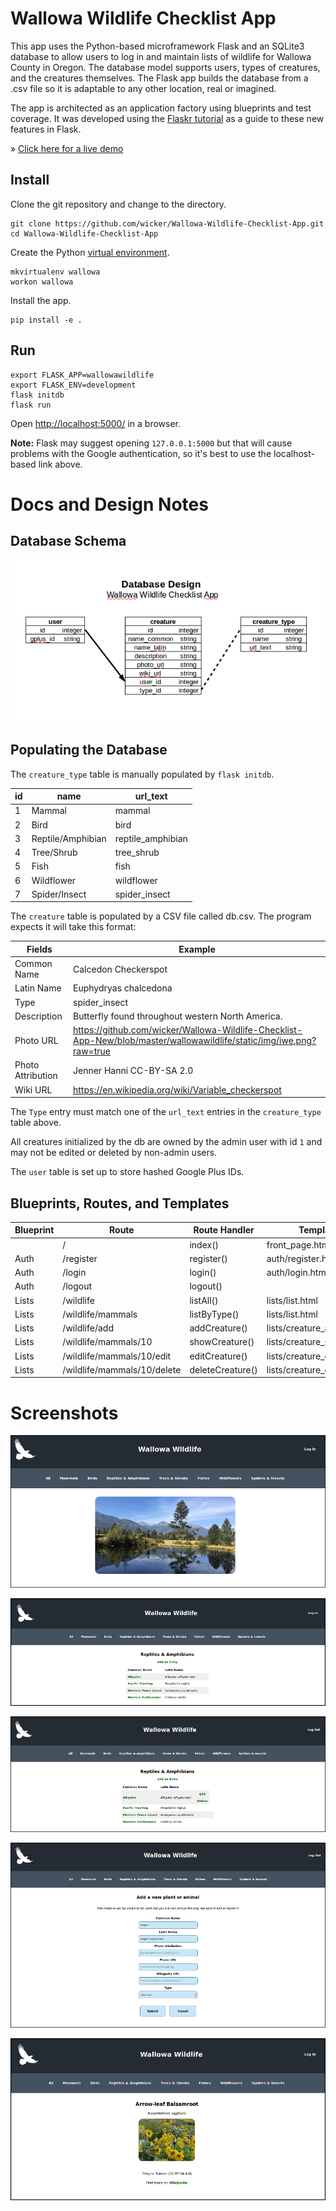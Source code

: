 # Wallowa Wildlife Checklist App

This app uses the Python-based microframework Flask and an SQLite3 database to allow users to log in and maintain lists of wildlife for Wallowa County in Oregon. The database model supports users, types of creatures, and the creatures themselves. The Flask app builds the database from a .csv file so it is adaptable to any other location, real or imagined. 

The app is architected as an application factory using blueprints and test coverage. It was developed using the [Flaskr tutorial](http://flask.pocoo.org/docs/1.0/tutorial/) as a guide to these new features in Flask.

&raquo; [Click here for a live demo](http://wallowawildlife.com)

## Install

Clone the git repository and change to the directory.

```
git clone https://github.com/wicker/Wallowa-Wildlife-Checklist-App.git
cd Wallowa-Wildlife-Checklist-App
```

Create the Python [virtual environment](https://virtualenvwrapper.readthedocs.io/en/latest/).

```
mkvirtualenv wallowa
workon wallowa
```

Install the app.

```
pip install -e .
```

## Run

```
export FLASK_APP=wallowawildlife
export FLASK_ENV=development
flask initdb
flask run
```

Open [http://localhost:5000/](http://localhost:5000/) in a browser. 

**Note:** Flask may suggest opening `127.0.0.1:5000` but that will cause problems with the Google authentication, so it's best to use the localhost-based link above. 

# Docs and Design Notes

## Database Schema

![Database schema](docs/db-schema.png)

## Populating the Database

The `creature_type` table is manually populated by `flask initdb`.

|id|name|url_text|
|--|----|--------|
|1|Mammal|mammal|
|2|Bird|bird|
|3|Reptile/Amphibian|reptile_amphibian|
|4|Tree/Shrub|tree_shrub|
|5|Fish|fish|
|6|Wildflower|wildflower|
|7|Spider/Insect|spider_insect|

The `creature` table is populated by a CSV file called db.csv. The program expects it will take this format: 

|Fields|Example|
|------|-------|
|Common Name|Calcedon Checkerspot|
|Latin Name|Euphydryas chalcedona|
|Type|spider_insect|
|Description|Butterfly found throughout western North America.|
|Photo URL|https://github.com/wicker/Wallowa-Wildlife-Checklist-App-New/blob/master/wallowawildlife/static/img/iwe.png?raw=true|
|Photo Attribution|Jenner Hanni CC-BY-SA 2.0|
|Wiki URL|https://en.wikipedia.org/wiki/Variable_checkerspot|

The `Type` entry must match one of the `url_text` entries in the `creature_type` table above.

All creatures initialized by the db are owned by the admin user with id `1` and may not be edited or deleted by non-admin users.

The `user` table is set up to store hashed Google Plus IDs. 

## Blueprints, Routes, and Templates

|Blueprint|Route|Route Handler|Template|
|---------|-----|-------------|--------|
||/|index()|front_page.html|
|Auth|/register|register()|auth/register.html|
|Auth|/login|login()|auth/login.html|
|Auth|/logout|logout()||
|Lists|/wildlife|listAll()|lists/list.html|
|Lists|/wildlife/mammals|listByType()|lists/list.html|
|Lists|/wildlife/add|addCreature()|lists/creature_add.html|
|Lists|/wildlife/mammals/10|showCreature()|lists/creature_show.html|
|Lists|/wildlife/mammals/10/edit|editCreature()|lists/creature_edit.html|
|Lists|/wildlife/mammals/10/delete|deleteCreature()|lists/creature_delete.html|

# Screenshots

![Front page, logged out](docs/screenshot-frontpage-loggedout.png)

![List view, logged out](docs/screenshot-list-loggedout.png)

![List view, logged in](docs/screenshot-list-loggedin.png)

![Add form, login required](docs/screenshot-form-loggedin.png)

![Item view, logged out](docs/screenshot-item-loggedout.png)


